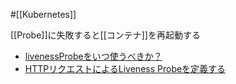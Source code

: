 #[[Kubernetes]]

[[Probe]]に失敗すると[[コンテナ]]を再起動する

- [livenessProbeをいつ使うべきか？](https://kubernetes.io/ja/docs/concepts/workloads/pods/pod-lifecycle/#when-should-you-use-a-liveness-probe)
- [HTTPリクエストによるLiveness Probeを定義する](https://kubernetes.io/ja/docs/tasks/configure-pod-container/configure-liveness-readiness-startup-probes/#define-a-liveness-http-request)